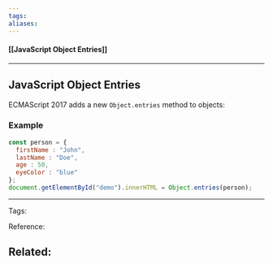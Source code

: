 ```yaml
---
tags:
aliases: 
---
```


#### [[JavaScript Object Entries]]

---

## JavaScript Object Entries

ECMAScript 2017 adds a new `Object.entries` method to objects:

### Example

```js
const person = {  
  firstName : "John",  
  lastName : "Doe",  
  age : 50,  
  eyeColor : "blue"  
};  
document.getElementById("demo").innerHTML = Object.entries(person);
```

---
Tags: 

Reference:

Related:
- 
